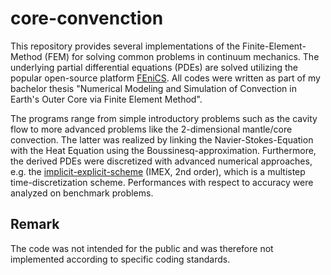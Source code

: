 # core-convenction
This repository provides several implementations of the Finite-Element-Method (FEM) for solving common problems in continuum mechanics. The underlying partial differential equations (PDEs) are solved utilizing the popular open-source platform [FEniCS](https://fenicsproject.org/). All codes were written as part of my bachelor thesis "Numerical Modeling and Simulation of Convection in Earth's Outer Core via Finite Element Method". 

The programs range from simple introductory problems such as the cavity flow to more advanced problems like the 2-dimensional mantle/core convection. The latter was realized by linking the Navier-Stokes-Equation with the Heat Equation using the Boussinesq-approximation. Furthermore, the derived PDEs were discretized with advanced numerical approaches, e.g. the [implicit-explicit-scheme](https://www.sciencedirect.com/science/article/pii/S0168927497000561) (IMEX, 2nd order), which is a multistep time-discretization scheme. Performances with respect to accuracy were analyzed on benchmark problems.

## Remark
The code was not intended for the public and was therefore not implemented according to specific coding standards. 
